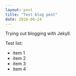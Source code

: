 ```yaml
---
layout: post
title: "Test blog post"
date: 2016-06-24
---
```


Trying out blogging with Jekyll.

Test list: 
* item 1
* item 2
* item 3
* item 4
